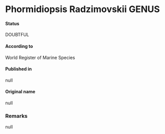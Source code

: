Phormidiopsis Radzimovskii GENUS
=======

#### Status
DOUBTFUL

#### According to
World Register of Marine Species

#### Published in
null

#### Original name
null

### Remarks
null